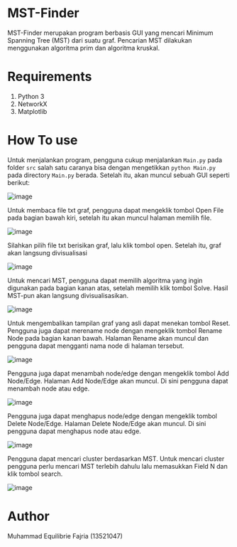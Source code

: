 # MST-Finder
MST-Finder merupakan program berbasis GUI yang mencari Minimum Spanning Tree (MST) dari suatu graf. Pencarian MST dilakukan menggunakan algoritma prim dan algoritma kruskal.


# Requirements
1. Python 3
2. NetworkX
3. Matplotlib


# How To use
Untuk menjalankan program, pengguna cukup menjalankan ```Main.py``` pada folder ```src``` salah satu caranya bisa dengan mengetikkan ```python Main.py``` pada directory ```Main.py``` berada. Setelah itu, akan muncul sebuah GUI seperti berikut:

![image](https://github.com/MuhLibri/MST-Finder/assets/104043362/c20a4340-b765-4ea8-bc14-ea0f3994c6c2)

Untuk membaca file txt graf, pengguna dapat mengeklik tombol Open File pada bagian bawah kiri, setelah itu akan muncul halaman memilih file.

![image](https://github.com/MuhLibri/MST-Finder/assets/104043362/f8f21285-2104-41e6-86a9-58383bd59015)

Silahkan pilih file txt berisikan graf, lalu klik tombol open. Setelah itu, graf akan langsung divisualisasi

![image](https://github.com/MuhLibri/MST-Finder/assets/104043362/61385d98-59f2-4420-8276-cbd79ae0f337)

Untuk mencari MST, pengguna dapat memilih algoritma yang ingin digunakan pada bagian kanan atas, setelah memilih klik tombol Solve. Hasil MST-pun akan langsung divisualisasikan.

![image](https://github.com/MuhLibri/MST-Finder/assets/104043362/8abdf8b7-dcad-41ed-922c-877df02f4e9b)

Untuk mengembalikan tampilan graf yang asli dapat menekan tombol Reset. Pengguna juga dapat merename node dengan mengeklik tombol Rename Node pada bagian kanan bawah. Halaman Rename akan muncul dan pengguna dapat mengganti nama node di halaman tersebut.

![image](https://github.com/MuhLibri/MST-Finder/assets/104043362/7884c92a-9f0d-412a-9f60-0972d770fd18)

Pengguna juga dapat menambah node/edge dengan mengeklik tombol Add Node/Edge. Halaman Add Node/Edge akan muncul. Di sini pengguna dapat menambah node atau edge.

![image](https://github.com/MuhLibri/MST-Finder/assets/104043362/4dbaa91b-ed8c-4ce1-bb8e-f5a2bd3ce757)

Pengguna juga dapat menghapus node/edge dengan mengeklik tombol Delete Node/Edge. Halaman Delete Node/Edge akan muncul. Di sini pengguna dapat menghapus node atau edge.

![image](https://github.com/MuhLibri/MST-Finder/assets/104043362/44c25b8a-dd9a-4823-9310-049fdd975e36)

Pengguna dapat mencari cluster berdasarkan MST. Untuk mencari cluster pengguna perlu mencari MST terlebih dahulu lalu memasukkan Field N dan klik tombol search.

![image](https://github.com/MuhLibri/MST-Finder/assets/104043362/1b0d30a5-4e8e-4d5d-84e9-604ea9e5e1d1)


# Author
Muhammad Equilibrie Fajria (13521047)
